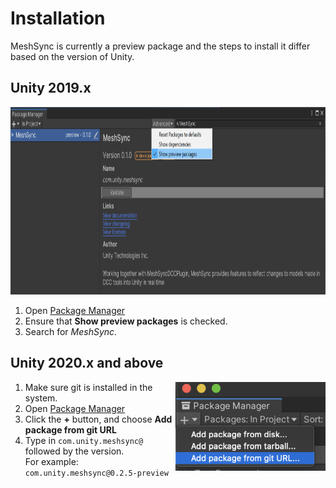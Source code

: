 # Installation

MeshSync is currently a preview package and the steps to install it 
differ based on the version of Unity.

## Unity 2019.x  

<img src="images/PackageManager2019.png" height="300">

1. Open [Package Manager](https://docs.unity3d.com/Manual/upm-ui.html) 
2. Ensure that **Show preview packages** is checked. 
3. Search for *MeshSync*.
  
## Unity 2020.x and above

<img align="right" src="images/PackageManager2020.1.png">

1. Make sure git is installed in the system.
1. Open [Package Manager](https://docs.unity3d.com/Manual/upm-ui.html) 
1. Click the **+** button, and choose **Add package from git URL** 
1. Type in `com.unity.meshsync@` followed by the version.  
    For example: `com.unity.meshsync@0.2.5-preview`



